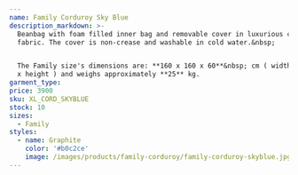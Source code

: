 ```yaml
---
name: Family Corduroy Sky Blue
description_markdown: >-
  Beanbag with foam filled inner bag and removable cover in luxurious corduroy
  fabric. The cover is non-crease and washable in cold water.&nbsp;


  The Family size's dimensions are: **160 x 160 x 60**&nbsp; cm ( width x depth
  x height ) and weighs approximately **25** kg.
garment_type:
price: 3900
sku: XL_CORD_SKYBLUE
stock: 10
sizes:
  - Family
styles:
  - name: Graphite
    color: '#b0c2ce'
    image: /images/products/family-corduroy/family-corduroy-skyblue.jpg
---
```

